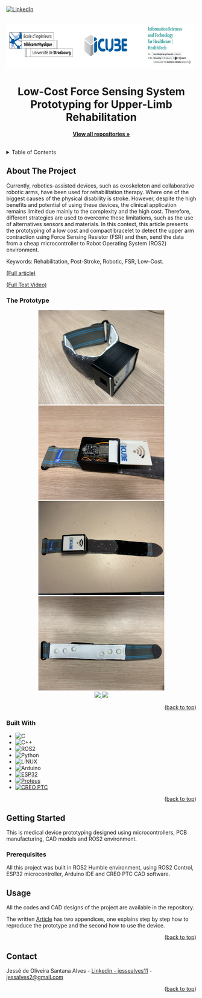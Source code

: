 <!-- Improved compatibility of back to top link: See: https://github.com/othneildrew/Best-README-Template/pull/73 -->
<a name="readme-top"></a>
<!--
*** Thanks for checking out the Best-README-Template. If you have a suggestion
*** that would make this better, please fork the repo and create a pull request
*** or simply open an issue with the tag "enhancement".
*** Don't forget to give the project a star!
*** Thanks again! Now go create something AMAZING! :D
-->



<!-- PROJECT SHIELDS -->
<!--
*** I'm using markdown "reference style" links for readability.
*** Reference links are enclosed in brackets [ ] instead of parentheses ( ).
*** See the bottom of this document for the declaration of the reference variables
*** for contributors-url, forks-url, etc. This is an optional, concise syntax you may use.
*** https://www.markdownguide.org/basic-syntax/#reference-style-links
-->
[![LinkedIn][linkedin-shield]][linkedin-url]


<!-- PROJECT LOGO -->
<br />
<div align="center">
  <a href="https://healthtech.unistra.fr/">
    <img src="images/logo.JPG" alt="Logo" width="720" height="120">
  </a>

  <h1 align="center">Low-Cost Force Sensing System Prototyping for Upper-Limb Rehabilitation</h1>

  <p align="center">
    <a href="https://github.com/Jesse-Alves?tab=repositories"><strong>View all repositories  »</strong></a>
    <br />
    <br />
  </p>
</div>



<!-- TABLE OF CONTENTS -->
<details>
  <summary>Table of Contents</summary>
  <ol>
    <li>
      <a href="#about-the-project">About The Project</a>
      <ul>
        <li><a href="#built-with">Built With</a></li>
      </ul>
    </li>
    <li>
      <a href="#getting-started">Getting Started</a>
      <ul>
        <li><a href="#prerequisites">Prerequisites</a></li>
<!--         <li><a href="#installation">Installation</a></li> -->
      </ul>
    </li>
    <li><a href="#usage">Usage</a></li>
<!--     <li><a href="#roadmap">Roadmap</a></li>
    <li><a href="#contributing">Contributing</a></li>
    <li><a href="#license">License</a></li> -->
    <li><a href="#contact">Contact</a></li>
<!--     <li><a href="#acknowledgments">Acknowledgments</a></li> -->
  </ol>
</details>



<!-- ABOUT THE PROJECT -->
## About The Project


Currently, robotics-assisted devices, such as exoskeleton and collaborative robotic arms, have been used for rehabilitation therapy. Where one of the biggest causes of the physical disability is stroke. However, despite the high benefits and potential of using these devices, the clinical application remains limited due mainly to the complexity and the high cost. Therefore, different strategies are used to overcome these limitations, such as the use of alternatives sensors and materials. In this context, this article presents the prototyping of a low cost and compact bracelet to detect the upper arm contraction using Force Sensing Resistor (FSR) and then, send the data from a cheap microcontroller to Robot Operating System (ROS2) environment.

Keywords: Rehabilitation, Post-Stroke, Robotic, FSR, Low-Cost.

[(Full article)](https://github.com/Jesse-Alves/Low-Cost-Force-Sensing-System-Prototyping-for-Upper-Limb-Rehabilitation/blob/main/Low-Cost%20Force%20Sensing%20System%20Prototyping%20for%20for%20Upper-Limb%20Rehabilitation.pdf)

[(Full Test Video)](https://1drv.ms/v/s!Ah6ATMOdK-3mgutUfqPUrB_IlDdTVw?e=WdsoXN)


[]()


### The Prototype

<div align="center">
  <a href=" ">
    <img src="images/img1.jpg" height="250" />
    <img src="images/img2.jpg" height="250" />
  </a>
</div>

<div align="center">
  <a href=" ">
    <img src="images/img3.jpg" height="250" />
    <img src="images/img4.jpg" height="250" />
  </a>
</div>

<div align="center">
  <a href=" ">
    <img src="images/img5.jpg" height="250" />
    <img src="images/img6.jpg" height="250" />
  </a>
</div>



<p align="right">(<a href="#readme-top">back to top</a>)</p>



### Built With
* ![C](https://img.shields.io/badge/c-%2300599C.svg?style=for-the-badge&logo=c&logoColor=white) 
* ![C++](https://img.shields.io/badge/c++-%2300599C.svg?style=for-the-badge&logo=c%2B%2B&logoColor=white) 
* ![ROS2](https://img.shields.io/badge/ros-%230A0FF9.svg?style=for-the-badge&logo=ros&logoColor=white)
* ![Python](https://img.shields.io/badge/python-3670A0?style=for-the-badge&logo=python&logoColor=ffdd54)
* ![LINUX](https://img.shields.io/badge/Linux-FCC624?style=for-the-badge&logo=linux&logoColor=black)
* ![Arduino](https://img.shields.io/badge/-Arduino-00979D?style=for-the-badge&logo=Arduino&logoColor=white)
* [![ESP32](https://img.shields.io/badge/ESP32-FF8000?style=for-the-badge&logo=espressif&logoColor=white)](https://www.espressif.com/en/products/socs/esp32)
* [![Proteus](https://img.shields.io/badge/Proteus-0099CC?style=for-the-badge&logo=proteus&logoColor=white)](https://www.labcenter.com/)
* [![CREO PTC](https://img.shields.io/badge/CREO_PTC-005CA9?style=for-the-badge&logo=ptc&logoColor=white)](https://www.ptc.com/en/products/cad/creo)




<p align="right">(<a href="#readme-top">back to top</a>)</p>


<!-- GETTING STARTED -->
## Getting Started

This is medical device prototyping designed using microcontrollers, PCB manufacturing, CAD models and ROS2 environment.

### Prerequisites

All this project was built in ROS2 Humble environment, using ROS2 Control, ESP32 microcontroller, Arduino IDE and CREO PTC CAD software.


<!-- USAGE EXAMPLES -->
## Usage

All the codes and CAD designs of the project are available in the repository.

The written [Article](https://github.com/Jesse-Alves/Low-Cost-Force-Sensing-System-Prototyping-for-Upper-Limb-Rehabilitation/blob/main/Low-Cost%20Force%20Sensing%20System%20Prototyping%20for%20for%20Upper-Limb%20Rehabilitation.pdf) has two appendices, one explains step by step how to reproduce the prototype and the second how to use the device.


<p align="right">(<a href="#readme-top">back to top</a>)</p>



<!-- CONTACT -->
## Contact

Jessé de Oliveira Santana Alves - [Linkedin - jessealves11](https://linkedin.com/in/jessealves11) - jessalves2@gmail.com

<p align="right">(<a href="#readme-top">back to top</a>)</p>



<!-- MARKDOWN LINKS & IMAGES -->
[linkedin-shield]: https://img.shields.io/badge/-LinkedIn-black.svg?style=for-the-badge&logo=linkedin&colorB=555
[linkedin-url]: https://linkedin.com/in/jessealves11
